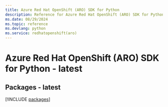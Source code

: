 ```yaml
---
title: Azure Red Hat OpenShift (ARO) SDK for Python
description: Reference for Azure Red Hat OpenShift (ARO) SDK for Python
ms.date: 08/29/2024
ms.topic: reference
ms.devlang: python
ms.service: redhatopenshift(aro)
---
```

# Azure Red Hat OpenShift (ARO) SDK for Python - latest
## Packages - latest
[!INCLUDE [packages](red-hat-openshift-(aro)-index.md)]